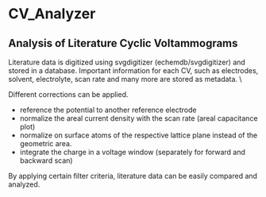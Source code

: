 # CV_Analyzer
## Analysis of Literature Cyclic Voltammograms

Literature data is digitized using svgdigitizer (echemdb/svgdigitizer) and stored in a database.
Important information for each CV, such as electrodes, solvent, electrolyte, scan rate and many more are stored as metadata. \\

Different corrections can be applied.

- reference the potential to another reference electrode
- normalize the areal current density with the scan rate (areal capacitance plot)
- normalize on surface atoms of the respective lattice plane instead of the geometric area.
- integrate the charge in a voltage window (separately for forward and backward scan)

By applying certain filter criteria, literature data can be easily compared and analyzed.

